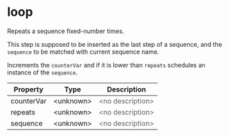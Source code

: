# loop

Repeats a sequence fixed-number times. <p> This step is supposed to be inserted as the last step of a sequence, and the <code>sequence</code> to be matched with current sequence name. <p> Increments the <code>counterVar</code> and if it is lower than <code>repeats</code> schedules an instance of the <code>sequence</code>. 

| Property | Type | Description |
| ------- | ------- | -------- |
| counterVar | &lt;unknown&gt; | <font color="#606060">&lt;no description&gt;</font> |
| repeats | &lt;unknown&gt; | <font color="#606060">&lt;no description&gt;</font> |
| sequence | &lt;unknown&gt; | <font color="#606060">&lt;no description&gt;</font> |

